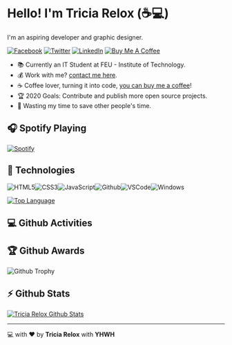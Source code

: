 # Hello! I'm Tricia Relox (:coffee::computer:)

I'm an aspiring developer and graphic designer.

[![Facebook](https://img.shields.io/badge/facebook-%231877F2.svg?&style=for-the-badge&logo=facebook&logoColor=white)](https://facebook.com/3ciadgr) [![Twitter](https://img.shields.io/badge/twitter-%231DA1F2.svg?&style=for-the-badge&logo=twitter&logoColor=white)](https://twitter.com/3ciadgr) [![LinkedIn](https://img.shields.io/badge/linkedin-%230077B5.svg?&style=for-the-badge&logo=linkedin&logoColor=white)](https://linkedin.com/in/tricia-relox) [![Buy Me A Coffee](https://img.shields.io/badge/buy%20me%20a%20coffee-%23ff813f.svg?&style=for-the-badge&logo=buy-me-a-coffee&logoColor=white)](https://buymeacoff.ee/3ciadgr)

- :books: Currently an IT Student at FEU - Institute of Technology.
- :moneybag: Work with me? [contact me here](mailto:tdgrelox@gmail.com).
- :coffee: Coffee lover, turning it into code, [you can buy me a coffee](https://buymeacoff.ee/warengonzaga)!
- :trophy: 2020 Goals: Contribute and publish more open source projects.
- :dart: Wasting my time to save other people's time.

 ## :headphones: Spotify Playing
[![Spotify](https://readme-spotify.3ciadgr.com/api/spotify)](https://open.spotify.com/user/12175457686) 

## :wrench: Technologies
![HTML5](https://img.icons8.com/color/30/html-5.png)![CSS3](https://img.icons8.com/color/30/css3.png)![JavaScript](https://img.icons8.com/color/30/javascript.png)![Github](https://img.icons8.com/material-outlined/30/github.png)![VSCode](https://img.icons8.com/color/30/visual-studio-code-2019.png)![Windows](https://img.icons8.com/color/30/windows-10.png)

[![Top Language](https://readme-stats.3ciadgr.com/api/top-langs?username=3ciadgr&layout=compact)](https://github.com/3ciadgr/github-readme-stats)
## :computer: Github Activities


## :trophy: Github Awards
![Github Trophy](https://github-profile-trophy.vercel.app/?username=3ciadgr)

## :zap: Github Stats

[![Tricia Relox Github Stats](https://readme-stats.3ciadgr.com/api?username=3ciadgr&show_icons=true&count_private=true)](https://github.com/3ciadgr/github-readme-stats)

---

:computer: with :heart: by **Tricia Relox** with **YHWH**

